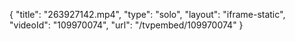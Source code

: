 {
    "title": "263927142.mp4",
    "type": "solo",
    "layout": "iframe-static",
    "videoId": "109970074",
    "url": "\/tvpembed\/109970074"
}